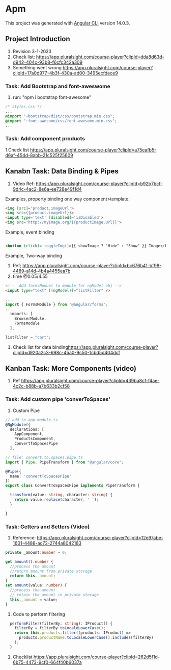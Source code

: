 # Apm

This project was generated with [Angular CLI](https://github.com/angular/angular-cli) version 14.0.3.

## Project Introduction

1. Revision 3-1-2023
2. Check list: <https://app.pluralsight.com/course-player?clipId=dda8d63d-d942-404c-93b8-f6cfc342a309>
3. Something went wrong <https://app.pluralsight.com/course-player?clipId=17a0d977-4b3f-430a-ad00-3495ecfdece9>

### Task: Add Bootstrap and font-aweswome

1. run: "npm i bootstrap font-awesome"

```css
/* styles.css */
...
@import "~bootstrap/dist/css/bootstrap.min.css";
@import "~font-awesome/css/font-awesome.min.css";
...
```

### Task: Add component products

1.Check list <https://app.pluralsight.com/course-player?clipId=a75eafb5-d6af-454d-8abb-21c525f25609>

## Kanabn Task: Data Binding & Pipes

1. Video Ref:    <https://app.pluralsight.com/course-player?clipId=b92b7bcf-9d4c-4ac2-8e6a-ee728e49f1d4>

Examples, property binding one way component>template:

```html
<img [src]='product.imageUrl'>
<img src={{product.imageUrl}}>
<input type='text' [disabled]='isDisabled'>
<img src='http://myImage.org/{{productImage.Url}}'>
```

Example, event binding

```html

<button (click)= toggleImg()>{{ showImage ? "Hide" : "Show" }} Image</button>
```

Example, Two-way binding

1. Ref; <https://app.pluralsight.com/course-player?clipId=bc676b41-bf98-4489-a14d-4b4a4455ea7b>
2. time @0.05/4.55

```html
<!--  Add formsModuel to module for ngModel obj -->
<input type="text" [(ngModel)]="listFilter" />
```

```typescript
...
import { FormsModule } from '@angular/forms';
...
  imports: [
    BrowserModule,
    FormsModule
  ],
```

```typescript
listFilter = "cart";
```

1. Check list for data binding<https://app.pluralsight.com/course-player?clipId=d920a2c3-698c-45a0-9c50-1cbd5d404dcf>

## Kanban Task: More Components (video)

1. Ref <https://app.pluralsight.com/course-player?clipId=439ba8cf-f4ae-4c2c-b88b-a7b633b2cf58>

### Task: Add custom pipe 'converToSpaces'

1. Custom Pipe

```typescript
// add to app.module.ts
@NgModule({
  declarations: [
    AppComponent,
    ProductsComponent,
    ConvertToSpacesPipe
  ],

// file: convert.to.spaces.pipe.ts
import { Pipe, PipeTransform } from "@angular/core";

@Pipe({
  name: 'convertToSpacesPipe'
})
export class ConvertToSpacesPipe implements PipeTransform {

  transform(value: string, character: string) {
    return value.replace(character, ' ');
  }

}
```

### Task: Getters and Setters (Video)

1. Reference: <https://app.pluralsight.com/course-player?clipId=12e97abe-1601-4488-ac72-2744a8042183>

```typescript
private _amount:number = 0;

get amount():number {
  //process the amount
  //return amount from private storage
  return this._amount;
}
set amount(value: number) {
  //process the amount
  // retain the amount in private storage
  this._amount = value;
}
```

1. Code to perform filtering

```typescript
  performFilter(filterBy: string): IProduct[] {
    filterBy = filterBy.toLocaleLowerCase();
    return this.products.filter((products: IProduct) =>
      products.productName.toLocaleLowerCase().includes(filterBy)
    );
  }
```

1. Checklist <https://app.pluralsight.com/course-player?clipId=262d5f1d-6b75-4473-9cf0-664f40b6037a>
